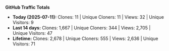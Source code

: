 
**GitHub Traffic Totals**

- **Today (2025-07-11):** Clones: 11 | Unique Cloners: 11 | Views: 32 | Unique Visitors: 9
- **Last 14 days:** Clones: 1,667 | Unique Cloners: 344 | Views: 2,705 | Unique Visitors: 47
- **Lifetime:** Clones: 2,678 | Unique Cloners: 555 | Views: 2,636 | Unique Visitors: 71
